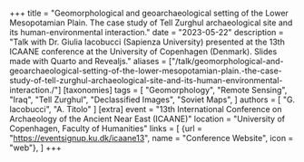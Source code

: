 +++
title = "Geomorphological and geoarchaeological setting of the Lower Mesopotamian Plain. The case study of Tell Zurghul archaeological site and its human-environmental interaction."
date = "2023-05-22"
description = "Talk with Dr. Giulia Iacobucci (Sapienza University) presented at the 13th ICAANE conference at the University of Copenhagen (Denmark). Slides made with Quarto and Revealjs."
aliases = ["/talk/geomorphological-and-geoarchaeological-setting-of-the-lower-mesopotamian-plain.-the-case-study-of-tell-zurghul-archaeological-site-and-its-human-environmental-interaction./"]
[taxonomies]
tags = [
  "Geomorphology",
  "Remote Sensing",
  "Iraq",
  "Tell Zurghul",
  "Declassified Images",
  "Soviet Maps",
]
authors = [ "G. Iacobucci", "A. Titolo" ]
[extra]
event = "13th International Conference on Archaeology of the Ancient Near East (ICAANE)"
location = "University of Copenhagen, Faculty of Humanities"
links = [
    {url = "https://eventsignup.ku.dk/icaane13", name = "Conference Website", icon = "web"},
]
+++
